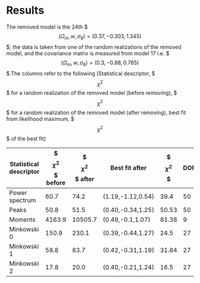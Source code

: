 Results
=======

The removed model is the 24th $$$(\Omega_m,w,\sigma_8)=(0.37,-0.303,1.345)$$$; the data is taken from one of the random realizations of the removed model, and the covariance matrix is measured from model 17 i.e. $$$(\Omega_m,w,\sigma_8)=(0.3,-0.88,0.765)$$$.The columns refer to the following (Statistical descriptor, $$$\chi^2$$$ for a random realization of the removed model (before removing), $$$\chi^2$$$ for a random realization of the removed model (after removing), best fit from likelihood maximum, $$$\chi^2$$$ of the best fit)
  
| Statistical descriptor | $$$\chi^2$$$ before | $$$\chi^2$$$ after | Best fit after|$$$\chi^2$$$|DOF|
|------------------------|---------------------|--------------------|---------------|------------|---|
| Power spectrum | 60.7 | 74.2 | (1.19,-1.12,0.54) | 39.4 | 50 |
| Peaks | 50.8 | 51.5 | (0.40,-0.34,1.25) | 50.53 | 50 |
| Moments | 4163.9 | 10505.7 | (0.49,-0.1,1.07) | 81.38 | 9 |
| Minkowski 0 | 150.9 | 230.1 |(0.39,-0.44,1.27)| 24.5 | 27 |
| Minkowski 1 | 58.8 | 83.7 | (0.42,-0.31,1.19) | 31.84 | 27 |
| Minkowski 2 | 17.8 | 20.0 | (0.40,-0.21,1.24) | 16.5 | 27 |
